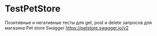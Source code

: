 # TestPetStore
Позитивные и негативные тесты для get, post и delete запросов для магазина Pet store Swagger
https://petstore.swagger.io/v2
